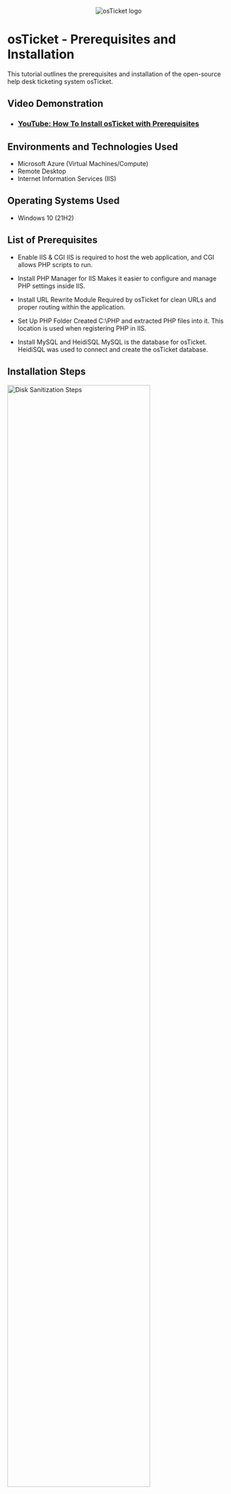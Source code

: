 <p align="center">
<img src="https://i.imgur.com/Clzj7Xs.png" alt="osTicket logo"/>
</p>

<h1>osTicket - Prerequisites and Installation</h1>
This tutorial outlines the prerequisites and installation of the open-source help desk ticketing system osTicket.<br />


<h2>Video Demonstration</h2>

- ### [YouTube: How To Install osTicket with Prerequisites](https://www.youtube.com)

<h2>Environments and Technologies Used</h2>

- Microsoft Azure (Virtual Machines/Compute)
- Remote Desktop
- Internet Information Services (IIS)

<h2>Operating Systems Used </h2>

- Windows 10</b> (21H2)

<h2>List of Prerequisites</h2>

- Enable IIS & CGI
IIS is required to host the web application, and CGI allows PHP scripts to run.
- Install PHP Manager for IIS
Makes it easier to configure and manage PHP settings inside IIS.
- Install URL Rewrite Module
Required by osTicket for clean URLs and proper routing within the application.
- Set Up PHP Folder
Created C:\PHP and extracted PHP files into it. This location is used when registering PHP in IIS.


- Install MySQL and HeidiSQL
MySQL is the database for osTicket. HeidiSQL was used to connect and create the osTicket database.



<h2>Installation Steps</h2>

<p>
<img src="https://i.imgur.com/DJmEXEB.png" height="80%" width="80%" alt="Disk Sanitization Steps"/>
</p>
<p>
Enable IIS & CGI

Open Control Panel → Turn Windows features on or off

Enable Internet Information Services

Under Application Development Features, enable CGI

This sets up the web server and allows PHP to function properly.
</p>
<br />

<p>
<img src="https://i.imgur.com/DJmEXEB.png" height="80%" width="80%" alt="Disk Sanitization Steps"/>
</p>
<p>
Install PHP Manager & Rewrite Module

Installed PHPManagerForIIS_V1.5.0.msi

Installed rewrite_amd64_en-US.msi

These tools are required for managing PHP settings and enabling URL rewriting, both of which are essential for osTicket.
<br />

<p>
<img src="https://i.imgur.com/DJmEXEB.png" height="80%" width="80%" alt="Disk Sanitization Steps"/>
</p>
<p>
Configure PHP in IIS

Created C:\PHP and extracted PHP files

Opened IIS > PHP Manager > Registered php-cgi.exe

Restarted IIS

This allows IIS to recognize and run PHP scripts.
</p>
<br />
